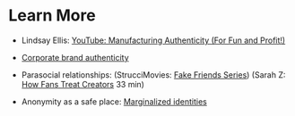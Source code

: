 # Learn More
- Lindsay Ellis: [YouTube: Manufacturing Authenticity (For Fun and Profit!)](https://www.youtube.com/watch?v=8FJEtCvb2Kw)

-  [Corporate brand authenticity](https://www.vice.com/en/article/pangw8/brand-twitter-is-absurd-and-it-will-only-get-worse)


- Parasocial relationships: (StrucciMovies: [Fake Friends Series](https://www.youtube.com/watch?v=x3vD_CAYt4g&list=PL7-HzFax9fcxbuDiKPZGdIV69N5-MszEa)) (Sarah Z: [How Fans Treat Creators](https://www.youtube.com/watch?v=f0l_biTU3Vg) 33 min)

- Anonymity as a safe place: [Marginalized identities](https://www.vox.com/culture/21432987/trans-twitter-reddit-online-anonymity)
